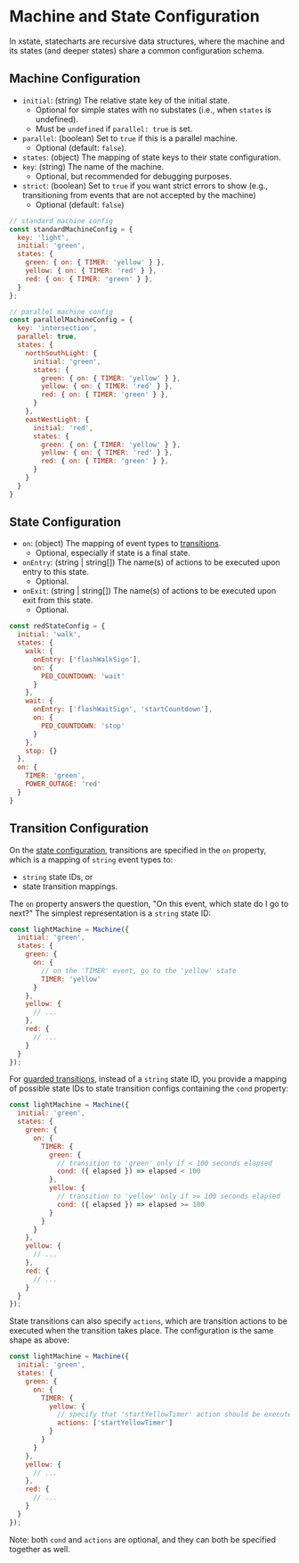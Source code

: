 # Machine and State Configuration

In xstate, statecharts are recursive data structures, where the machine and its states (and deeper states) share a common configuration schema.

## Machine Configuration 

- `initial`: (string) The relative state key of the initial state.
  - Optional for simple states with no substates (i.e., when `states` is undefined).
  - Must be `undefined` if `parallel: true` is set.
- `parallel`: (boolean) Set to `true` if this is a parallel machine.
  - Optional (default: `false`).
- `states`: (object) The mapping of state keys to their state configuration.
- `key`: (string) The name of the machine.
  - Optional, but recommended for debugging purposes.
- `strict`: (boolean) Set to `true` if you want strict errors to show (e.g., transitioning from events that are not accepted by the machine)
  - Optional (default: `false`)

```js
// standard machine config
const standardMachineConfig = {
  key: 'light',
  initial: 'green',
  states: {
    green: { on: { TIMER: 'yellow' } },
    yellow: { on: { TIMER: 'red' } },
    red: { on: { TIMER: 'green' } },
  }
};

// parallel machine config
const parallelMachineConfig = {
  key: 'intersection',
  parallel: true,
  states: {
    northSouthLight: {
      initial: 'green',
      states: {
        green: { on: { TIMER: 'yellow' } },
        yellow: { on: { TIMER: 'red' } },
        red: { on: { TIMER: 'green' } },
      }
    },
    eastWestLight: {
      initial: 'red',
      states: {
        green: { on: { TIMER: 'yellow' } },
        yellow: { on: { TIMER: 'red' } },
        red: { on: { TIMER: 'green' } },
      }
    }
  }
}
```

## State Configuration

- `on`: (object) The mapping of event types to [transitions](#transition-configuration).
  - Optional, especially if state is a final state.
- `onEntry`: (string | string[]) The name(s) of actions to be executed upon entry to this state.
  - Optional.
- `onExit`: (string | string[]) The name(s) of actions to be executed upon exit from this state.
  - Optional.

```js
const redStateConfig = {
  initial: 'walk',
  states: {
    walk: {
      onEntry: ['flashWalkSign'],
      on: {
        PED_COUNTDOWN: 'wait'
      }
    },
    wait: {
      onEntry: ['flashWaitSign', 'startCountdown'],
      on: {
        PED_COUNTDOWN: 'stop'
      }
    },
    stop: {}
  },
  on: {
    TIMER: 'green',
    POWER_OUTAGE: 'red'
  }
}
```

## Transition Configuration

On the [state configuration](#state-configuration), transitions are specified in the `on` property, which is a mapping of `string` event types to:
- `string` state IDs, or
- state transition mappings.

The `on` property answers the question, "On this event, which state do I go to next?" The simplest representation is a `string` state ID:

```js
const lightMachine = Machine({
  initial: 'green',
  states: {
    green: {
      on: {
        // on the 'TIMER' event, go to the 'yellow' state
        TIMER: 'yellow'
      }
    },
    yellow: {
      // ...
    },
    red: {
      // ...
    }
  }
});
```

For [guarded transitions](guards.md), instead of a `string` state ID, you provide a mapping of possible state IDs to state transition configs containing the `cond` property:

```js
const lightMachine = Machine({
  initial: 'green',
  states: {
    green: {
      on: {
        TIMER: {
          green: {
            // transition to 'green' only if < 100 seconds elapsed
            cond: ({ elapsed }) => elapsed < 100
          },
          yellow: {
            // transition to 'yellow' only if >= 100 seconds elapsed
            cond: ({ elapsed }) => elapsed >= 100
          }
        }
      }
    },
    yellow: {
      // ...
    },
    red: {
      // ...
    }
  }
});
```

State transitions can also specify `actions`, which are transition actions to be executed when the transition takes place. The configuration is the same shape as above:

```js
const lightMachine = Machine({
  initial: 'green',
  states: {
    green: {
      on: {
        TIMER: {
          yellow: {
            // specify that 'startYellowTimer' action should be executed
            actions: ['startYellowTimer']
          }
        }
      }
    },
    yellow: {
      // ...
    },
    red: {
      // ...
    }
  }
});
```

Note: both `cond` and `actions` are optional, and they can both be specified together as well.

